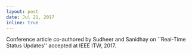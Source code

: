 ```yaml
---
layout: post
date: Jul 21, 2017
inline: true
---
```


Conference article co-authored by Sudheer and Sanidhay on ``Real-Time Status Updates'' accepted at IEEE ITW, 2017.
